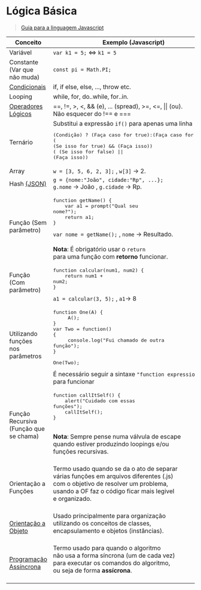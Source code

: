 
# Lógica Básica

> [Guia para a linguagem Javascript](https://developer.mozilla.org/en-US/docs/Web/JavaScript/Guide#Chapters)

Conceito | Exemplo (Javascript)
-------- | -----------
| Variável | `var k1 = 5;` <=> `k1 = 5` |
| Constante (Var que <br>não muda) | `const pi = Math.PI;` |
| [Condicionais](https://developer.mozilla.org/en-US/docs/Web/JavaScript/Reference#Statements) | if, if else, else, ..., throw etc. |
| Looping | while, for, do..while, for..in. |
| [Operadores Lógicos](https://developer.mozilla.org/en-US/docs/Web/JavaScript/Reference#Expressions_and_operators) | &equals;&equals;, !&equals;, >, <, && (e), ... (spread), >=, <=, &#124;&#124; (ou).<br>Não esquecer do !== e === |
| Ternário | Substitui a expressão `if()` para apenas uma linha<pre>(Condição) ? (Faça caso for true):(Faça caso for false)<br>( (Se isso for true) && (Faça isso))<br>( (Se isso for false) &#124;&#124; (Faça isso)) </pre> |
| Array | `w = [3, 5, 6, 2, 3];` , `w[3]` -> 2. |
| Hash [(JSON)](https://github.com/JoaoSodre/Programacao/blob/master/Javascript/JSON.md#json) | `g = {nome:"João", cidade:"Rp", ...};`<br>`g.nome` -> João  ,  `g.cidade` -> Rp. |
| Função (Sem <br>parâmetro) | <pre>function getName() {<br>&nbsp;&nbsp;&nbsp;&nbsp;var a1 = prompt("Qual seu nome?");<br>&nbsp;&nbsp;&nbsp;&nbsp;return a1;<br>}</pre>`var nome = getName();` , `nome` -> Resultado. <br><br> **Nota**: É obrigatório usar o `return` <br> para uma função com **retorno** funcionar. |
| Função (Com <br>parâmetro) | <pre>function calcular(num1, num2) {<br>&nbsp;&nbsp;&nbsp;&nbsp;return num1 + num2;<br>}</pre> `a1 = calcular(3, 5);` , `a1`-> 8 |
| Utilizando funções<br> nos parâmetros | <pre>function One(A) {<br>&nbsp;&nbsp;&nbsp;&nbsp; A();<br>}<br>var Two = function() {<br>&nbsp;&nbsp;&nbsp;&nbsp; console.log("Fui chamado de outra função");<br>}<br><br>One(Two);</pre>É necessário seguir a sintaxe `"function expression"` para funcionar |
| Função Recursiva<br>(Função que se chama) | <pre>function callItSelf() {<br>&nbsp;&nbsp;&nbsp;&nbsp;alert("Cuidado com essas funções");<br>&nbsp;&nbsp;&nbsp;&nbsp;callItSelf();<br>}</pre><br> **Nota**: Sempre pense numa válvula de escape<br> quando estiver produzindo loopings e/ou <br>funções recursivas. <br><br> |
| Orientação a Funções | Termo usado quando se da o ato de separar<br> várias funções em arquivos diferentes (.js)<br> com o objetivo de resolver um problema,<br> usando a OF faz o código ficar mais legivel<br> e organizado. <br><br> |
| [Orientação a Objeto](https://github.com/JoaoSodre/Programacao/blob/master/Orienta%C3%A7%C3%A3o%20a%20Objeto.md#orienta%C3%A7%C3%A3o-a-objeto) | Usado príncipalmente para organização<br> utilizando os conceitos de classes, <br>encapsulamento e objetos (instâncias). <br><br> |
| [Programação Assíncrona](https://github.com/JoaoSodre/Programacao/blob/master/Javascript/AJAX.md#tipos-de-fluxos-ass%C3%ADncronos-em-javascript) | Termo usado para quando o algoritmo<br>não usa a forma síncrona (um de cada vez)<br> para executar os comandos do algoritmo,<br> ou seja de forma **assícrona**. <br><br> |
